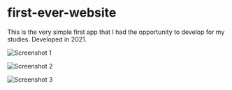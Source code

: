 # first-ever-website

This is the very simple first app that I had the opportunity to develop for my studies. Developed in 2021.

![Screenshot 1](https://github.com/vigne10/first-ever-website/tree/main/src/screenshots/screenshot-1.png "Screenshot Title Text 1")

![Screenshot 2](https://github.com/vigne10/first-ever-website/tree/main/src/screenshots/screenshot-2.png "Screenshot Title Text 2")

![Screenshot 3](https://github.com/vigne10/first-ever-website/tree/main/src/screenshots/screenshot-3.png "Screenshot Title Text 3")

